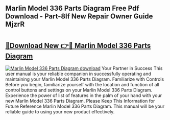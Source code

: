 ## Marlin Model 336 Parts Diagram Free Pdf Download - Part-8lf New Repair Owner Guide MjzrR

# <h2><a href="http://dfnvwgd.blite.top/?on=Marlin+Model+336+Parts+Diagram">🔗Download New 👉🔴 Marlin Model 336 Parts Diagram</a></h2>

[![Marlin Model 336 Parts Diagram download](https://i.imgur.com/lujVjoI.png)](http://dfnvwgd.blite.top/?on=Marlin+Model+336+Parts+Diagram)
Your Partner in Success This user manual is your reliable companion in successfully operating and maintaining your Marlin Model 336 Parts Diagram. Familiarize with Controls Before you begin, familiarize yourself with the location and function of all control buttons and settings on your Marlin Model 336 Parts Diagram. Experience the power of list of features in the palm of your hand with your new Marlin Model 336 Parts Diagram. Please Keep This Information for Future Reference Marlin Model 336 Parts Diagram. This manual will be your reliable guide to using your new product effectively.
